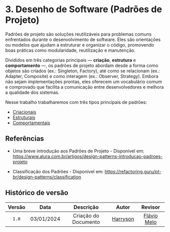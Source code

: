 # 3. Desenho de Software (Padrões de Projeto)

Padrões de projeto são soluções reutilizáveis para problemas comuns enfrentados durante o desenvolvimento de software. Eles são orientações ou modelos que ajudam a estruturar e organizar o código, promovendo boas práticas como modularidade, reutilização e manutenção. 

Divididos em três categorias principais — **criação**, **estrutura** e **comportamento** —, os padrões de projeto abordam desde a forma como objetos são criados (ex.: Singleton, Factory), até como se relacionam (ex.: Adapter, Composite) e como interagem (ex.: Observer, Strategy). Embora não sejam implementações prontas, eles oferecem um vocabulário comum e comprovado que facilita a comunicação entre desenvolvedores e melhora a qualidade dos sistemas.

Nesse trabalho trabalharemos com três tipos principais de padrões: 

- [Criacionais]()
- [Estruturais]()
- [Comportamentais]()

## Referências

- Uma breve introdução aos Padrões de Projeto - Disponível em: https://www.alura.com.br/artigos/design-patterns-introducao-padroes-projeto

- Classificação dos Padrões - Disponivel em: https://refactoring.guru/pt-br/design-patterns/classification

## Histórico de versão

| Versão | Data | Descrição | Autor | Revisor |
| :----: | :--: | :-------: | :---: | :-----: |
| `1.0` | 03/01/2024 | Criação do Documento |[Harryson](https://github.com/harry-cmartin)| [Flávio Melo](https://github.com/flavioovatsug)|


